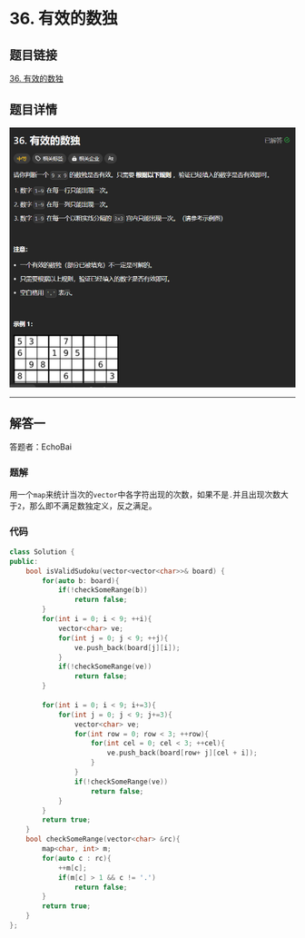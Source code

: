 # 36. 有效的数独
## 题目链接  
[36. 有效的数独](https://leetcode.cn/problems/valid-sudoku/description/)
## 题目详情
![题目图片](Img/36.png)

***
## 解答一
答题者：EchoBai

### 题解
用一个`map`来统计当次的`vector`中各字符出现的次数，如果不是`.`并且出现次数大于`2`，那么即不满足数独定义，反之满足。

### 代码
``` cpp
class Solution {
public:
    bool isValidSudoku(vector<vector<char>>& board) {
        for(auto b: board){
            if(!checkSomeRange(b))
                return false;
        }
        for(int i = 0; i < 9; ++i){
            vector<char> ve;
            for(int j = 0; j < 9; ++j){
                ve.push_back(board[j][i]);
            }
            if(!checkSomeRange(ve))
                return false;
        }

        for(int i = 0; i < 9; i+=3){
            for(int j = 0; j < 9; j+=3){
                vector<char> ve;
                for(int row = 0; row < 3; ++row){
                    for(int cel = 0; cel < 3; ++cel){
                        ve.push_back(board[row+ j][cel + i]);
                    }
                }
                if(!checkSomeRange(ve))
                    return false;
            }
        }
        return true;
    }
    bool checkSomeRange(vector<char> &rc){
        map<char, int> m;
        for(auto c : rc){
            ++m[c];
            if(m[c] > 1 && c != '.')
                return false;
        }
        return true;
    }
};
```


